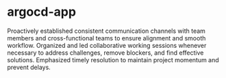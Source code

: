 # argocd-app



Proactively established consistent communication channels with team members and cross-functional teams to ensure alignment and smooth workflow. Organized and led collaborative working sessions whenever necessary to address challenges, remove blockers, and find effective solutions. Emphasized timely resolution to maintain project momentum and prevent delays.
